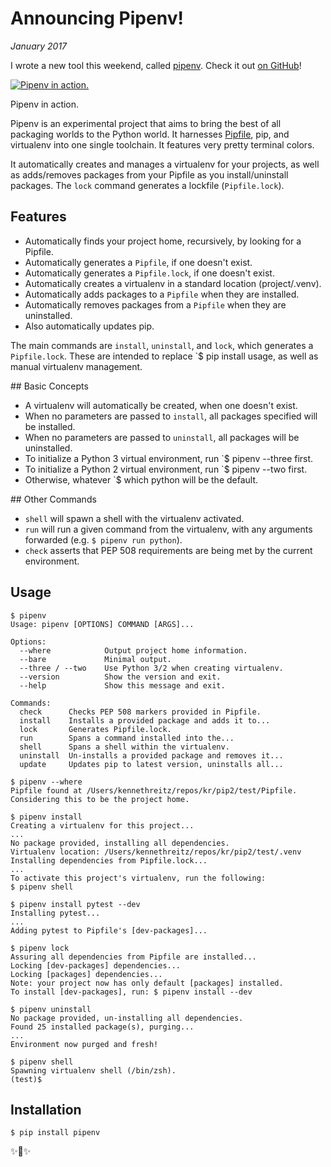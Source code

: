 # Announcing Pipenv!
*January 2017*





I wrote a new tool this weekend, called [pipenv](https://github.com/kennethreitz/pipenv). Check it out [on GitHub](https://github.com/kennethreitz/pipenv)!

   [ ![Pipenv in action.](http://images.squarespace-cdn.com/content/v1/665498111876725f7613f1e6/1719666481609-H8X1V6B2ZMD2FPW71GWE/57b01-0b889-image-asset.gif)](https://github.com/kennethreitz/pipenv)  

  Pipenv in action.

  

Pipenv is an experimental project that aims to bring the best of all packaging worlds to the Python world. It harnesses [Pipfile](https://github.com/pypa/pipfile), pip, and virtualenv into one single toolchain. It features very pretty terminal colors.

 It automatically creates and manages a virtualenv for your projects, as well as adds/removes packages from your Pipfile as you install/uninstall packages. The `lock` command generates a lockfile (`Pipfile.lock`).

## Features

 * Automatically finds your project home, recursively, by looking for a Pipfile.
 * Automatically generates a `Pipfile`, if one doesn't exist.
 * Automatically generates a `Pipfile.lock`, if one doesn't exist.
 * Automatically creates a virtualenv in a standard location (project/.venv).
 * Automatically adds packages to a `Pipfile` when they are installed.
 * Automatically removes packages from a `Pipfile` when they are uninstalled.
 * Also automatically updates pip.

 The main commands are `install`, `uninstall`, and `lock`, which generates a `Pipfile.lock`. These are intended to replace `$ pip install usage, as well as manual virtualenv management.

 ## Basic Concepts

 * A virtualenv will automatically be created, when one doesn't exist.
 * When no parameters are passed to `install`, all packages specified will be installed.
 * When no parameters are passed to `uninstall`, all packages will be uninstalled.
 * To initialize a Python 3 virtual environment, run `$ pipenv --three first.
 * To initialize a Python 2 virtual environment, run `$ pipenv --two first.
 * Otherwise, whatever `$ which python will be the default.

 ## Other Commands

 * `shell` will spawn a shell with the virtualenv activated.
 * `run` will run a given command from the virtualenv, with any arguments forwarded (e.g. `$ pipenv run python`).
 * `check` asserts that PEP 508 requirements are being met by the current environment.

## Usage

 
```
$ pipenv
Usage: pipenv [OPTIONS] COMMAND [ARGS]...

Options:
  --where            Output project home information.
  --bare             Minimal output.
  --three / --two    Use Python 3/2 when creating virtualenv.
  --version          Show the version and exit.
  --help             Show this message and exit.

Commands:
  check      Checks PEP 508 markers provided in Pipfile.
  install    Installs a provided package and adds it to...
  lock       Generates Pipfile.lock.
  run        Spans a command installed into the...
  shell      Spans a shell within the virtualenv.
  uninstall  Un-installs a provided package and removes it...
  update     Updates pip to latest version, uninstalls all...

$ pipenv --where
Pipfile found at /Users/kennethreitz/repos/kr/pip2/test/Pipfile. 
Considering this to be the project home.

$ pipenv install
Creating a virtualenv for this project...
...
No package provided, installing all dependencies.
Virtualenv location: /Users/kennethreitz/repos/kr/pip2/test/.venv
Installing dependencies from Pipfile.lock...
...
To activate this project's virtualenv, run the following:
$ pipenv shell

$ pipenv install pytest --dev
Installing pytest...
...
Adding pytest to Pipfile's [dev-packages]...

$ pipenv lock
Assuring all dependencies from Pipfile are installed...
Locking [dev-packages] dependencies...
Locking [packages] dependencies...
Note: your project now has only default [packages] installed.
To install [dev-packages], run: $ pipenv install --dev

$ pipenv uninstall
No package provided, un-installing all dependencies.
Found 25 installed package(s), purging...
...
Environment now purged and fresh!

$ pipenv shell
Spawning virtualenv shell (/bin/zsh).
(test)$
```

## Installation

 
```
$ pip install pipenv
```
 ✨🍰✨

  